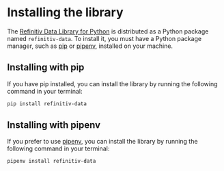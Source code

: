 ```{include} _templates/nav.html
```

# Installing the library

The [Refinitiv Data Library for Python](https://pypi.org/project/refinitiv-data/) is distributed as a Python package named `refinitiv-data`. To install it, you must have a Python package manager, such as [pip](https://pip.pypa.io/en/stable/) or [pipenv](https://pipenv.pypa.io/en/latest/), installed on your machine.

## Installing with pip

If you have pip installed, you can install the library by running the following command in your terminal:

```zsh
pip install refinitiv-data
```

## Installing with pipenv

If you prefer to use [pipenv](https://pipenv.pypa.io/en/latest/), you can install the library by running the following command in your terminal:

```zsh
pipenv install refinitiv-data
```